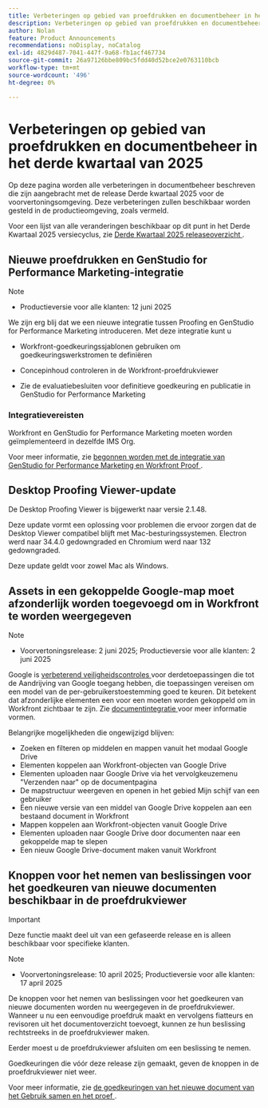 ```yaml
---
title: Verbeteringen op gebied van proefdrukken en documentbeheer in het derde kwartaal van 2025
description: Verbeteringen op gebied van proefdrukken en documentbeheer in het derde kwartaal van 2025
author: Nolan
feature: Product Announcements
recommendations: noDisplay, noCatalog
exl-id: 4829d487-7041-447f-9a68-fb1acf467734
source-git-commit: 26a97126bbe809bc5fdd40d52bce2e0763110bcb
workflow-type: tm+mt
source-wordcount: '496'
ht-degree: 0%

---
```


# Verbeteringen op gebied van proefdrukken en documentbeheer in het derde kwartaal van 2025

Op deze pagina worden alle verbeteringen in documentbeheer beschreven die zijn aangebracht met de release Derde kwartaal 2025 voor de voorvertoningsomgeving. Deze verbeteringen zullen beschikbaar worden gesteld in de productieomgeving, zoals vermeld.

Voor een lijst van alle veranderingen beschikbaar op dit punt in het Derde Kwartaal 2025 versiecyclus, zie [ Derde Kwartaal 2025 releaseoverzicht ](/help/quicksilver/product-announcements/product-releases/25-q3-release-activity/25-q3-release-overview.md).

## Nieuwe proefdrukken en GenStudio for Performance Marketing-integratie

>[!NOTE]
>
>* Productieversie voor alle klanten: 12 juni 2025

We zijn erg blij dat we een nieuwe integratie tussen Proofing en GenStudio for Performance Marketing introduceren. Met deze integratie kunt u

* Workfront-goedkeuringssjablonen gebruiken om goedkeuringswerkstromen te definiëren

* Concepinhoud controleren in de Workfront-proefdrukviewer

* Zie de evaluatiebesluiten voor definitieve goedkeuring en publicatie in GenStudio for Performance Marketing

### Integratievereisten

Workfront en GenStudio for Performance Marketing moeten worden geïmplementeerd in dezelfde IMS Org.

Voor meer informatie, zie [ begonnen worden met de integratie van GenStudio for Performance Marketing en Workfront Proof ](/help/quicksilver/workfront-integrations-and-apps/review-and-approval-integrations/wf-proof-and-genstudio.md).

## Desktop Proofing Viewer-update

De Desktop Proofing Viewer is bijgewerkt naar versie 2.1.48.

Deze update vormt een oplossing voor problemen die ervoor zorgen dat de Desktop Viewer compatibel blijft met Mac-besturingssystemen. Electron werd naar 34.4.0 gedowngraded en Chromium werd naar 132 gedowngraded.

Deze update geldt voor zowel Mac als Windows.


## Assets in een gekoppelde Google-map moet afzonderlijk worden toegevoegd om in Workfront te worden weergegeven

>[!NOTE]
>
>* Voorvertoningsrelease: 2 juni 2025; Productieversie voor alle klanten: 2 juni 2025

Google is [ verbeterend veiligheidscontroles ](https://workspace.google.com/blog/product-announcements/enhancing-security-controls-for-google-drive-third-party-apps) voor derdetoepassingen die tot de Aandrijving van Google toegang hebben, die toepassingen vereisen om een model van de per-gebruikerstoestemming goed te keuren. Dit betekent dat afzonderlijke elementen een voor een moeten worden gekoppeld om in Workfront zichtbaar te zijn. Zie [ documentintegratie ](/help/quicksilver/administration-and-setup/configure-integrations/configure-document-integrations.md) voor meer informatie vormen.

Belangrijke mogelijkheden die ongewijzigd blijven:

* Zoeken en filteren op middelen en mappen vanuit het modaal Google Drive
* Elementen koppelen aan Workfront-objecten van Google Drive
* Elementen uploaden naar Google Drive via het vervolgkeuzemenu &quot;Verzenden naar&quot; op de documentpagina
* De mapstructuur weergeven en openen in het gebied Mijn schijf van een gebruiker
* Een nieuwe versie van een middel van Google Drive koppelen aan een bestaand document in Workfront
* Mappen koppelen aan Workfront-objecten vanuit Google Drive
* Elementen uploaden naar Google Drive door documenten naar een gekoppelde map te slepen
* Een nieuw Google Drive-document maken vanuit Workfront


## Knoppen voor het nemen van beslissingen voor het goedkeuren van nieuwe documenten beschikbaar in de proefdrukviewer

>[!IMPORTANT]
>
>Deze functie maakt deel uit van een gefaseerde release en is alleen beschikbaar voor specifieke klanten.

>[!NOTE]
>
>* Voorvertoningsrelease: 10 april 2025; Productieversie voor alle klanten: 17 april 2025

De knoppen voor het nemen van beslissingen voor het goedkeuren van nieuwe documenten worden nu weergegeven in de proefdrukviewer. Wanneer u nu een eenvoudige proefdruk maakt en vervolgens fiatteurs en revisoren uit het documentoverzicht toevoegt, kunnen ze hun beslissing rechtstreeks in de proefdrukviewer maken.

Eerder moest u de proefdrukviewer afsluiten om een beslissing te nemen.

Goedkeuringen die vóór deze release zijn gemaakt, geven de knoppen in de proefdrukviewer niet weer.

Voor meer informatie, zie [ de goedkeuringen van het nieuwe document van het Gebruik samen en het proef ](/help/quicksilver/review-and-approve-work/document-reviews-and-approvals/doc-approvals-and-proofing.md).
